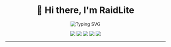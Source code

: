 <h1 align="center">👋 Hi there, I'm RaidLite</h1>

<p align="center">
  <img src="https://readme-typing-svg.demolab.com?font=Fira+Code&pause=1000&center=true&vCenter=true&width=435&lines=Groovy+%7C+Python+%7C+Automation+fan;Open-source+developer;Building+useful+tools" alt="Typing SVG" />
</p>

<p align="center">
  <img src="https://img.shields.io/badge/Groovy-4298B8?style=for-the-badge&logo=apachegroovy&logoColor=white" />
  <img src="https://img.shields.io/badge/Python-3776AB?style=for-the-badge&logo=python&logoColor=white" />
  <img src="https://img.shields.io/badge/Jenkins-D24939?style=for-the-badge&logo=jenkins&logoColor=white" />
  <img src="https://img.shields.io/badge/Linux-FCC624?style=for-the-badge&logo=linux&logoColor=black" />
  <img src="https://img.shields.io/badge/GitHub-181717?style=for-the-badge&logo=github&logoColor=white" />
</p>

---
